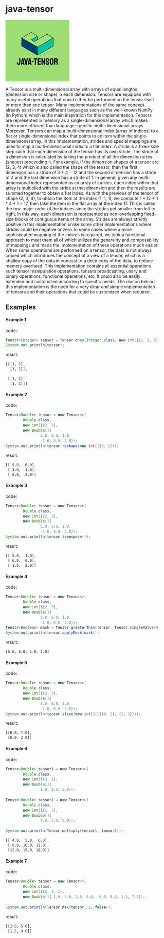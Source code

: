 # java-tensor
![alt text](logo.png)

A Tensor is a multi-dimensional array with arrays of equal lengths (dimension size or shape) in each dimension. Tensors are equipped with many useful operations that could either be performed on the tensor itself or more than one tensor. Many implementations of the same concept already exist in many different languages such as the well-known NumPy (in Python) which is the main inspiration for this implementation. Tensors are represented in memory as a single-dimensional array which makes them more efficient than language-specific multi-dimensional arrays. Moreover, Tensors can map a multi-dimensional index (array of indices) to a flat or single-dimensional index that points to an item within the single-dimensional array. In this implementation, strides and special mappings are used to map a multi-dimensional index to a flat index. A stride is a fixed-size step such that each dimension of the tensor has its own stride. The stride of a dimension is calculated by taking the product of all the dimension sizes (shapes) proceeding it. For example, if the dimension shapes of a tensor are (2, 3, 4) which is also called the shape of the tensor, then the first dimension has a stride of 3 * 4 = 12 and the second dimension has a stride of 4 and the last dimension has a stride of 1. In general, given any multi-dimensional index represented as an array of indices, each index within that array is multiplied with the stride at that dimension and then the results are summed together to obtain a flat index. As with the previous of the tensor of shape (2, 3, 4), to obtain the item at the index (1, 1, 1), we compute 1 * 12 + 1 * 4 + 1 = 17, then take the item in the flat array at the index 17. This is called the row-major order of the indices since the strides get smaller from left to right. In this way, each dimension is represented as non-overlapping fixed-size blocks of contiguous items of the array. Strides are always strictly positive in this implementation unlike some other implementations where strides could be negative or zero. In some cases where a more sophisticated mapping of the indices is required, we took a functional approach to meet them all of which utilizes the generality and composability of mappings and made the implementation of these operations much easier. When some operations are performed on a tensor, the data is not always copied which introduces the concept of a view of a tensor, which is a shallow copy of the data in contrast to a deep copy of the data, to reduce memory overhead. This implementation contains all essential operations such tensor manipulation operations, tensors broadcasting, unary and binary operations, functional operations, etc. It could also be easily extended and customized according to specific needs. The reason behind this implementation is the need for a very clear and simple implementation of tensors and their operations that could be customized when required.

## Examples

#### Example 1
code:
```java
Tensor<Integer> tensor = Tensor.ones(Integer.class, new int[]{2, 2, 2});
System.out.println(tensor);
```

result:
```
[[[1, 1],
  [1, 1]],

 [[1, 1],
  [1, 1]]]
```

#### Example 2
code:
```java
Tensor<Double> tensor = new Tensor<>(
        Double.class,
        new int[]{2, 3},
        new Double[]{
                5.0, 6.0, 1.0,
                -1.0, 0.0, 2.0});
System.out.println(tensor.reshape(new int[]{3, 2}));
```

result:
```
[[ 5.0,  6.0],
 [ 1.0, -1.0],
 [ 0.0,  2.0]]
```

#### Example 3
code:
```java
Tensor<Double> tensor = new Tensor<>(
        Double.class,
        new int[]{2, 3},
        new Double[]{
                5.0, 6.0, 1.0,
                -1.0, 0.0, 2.0});
System.out.println(tensor.transpose());
```

result:
```
[[ 5.0, -1.0],
 [ 6.0,  0.0],
 [ 1.0,  2.0]]
```

#### Example 4
code:
```java
Tensor<Double> tensor = new Tensor<>(
        Double.class,
        new int[]{2, 3},
        new Double[]{
                5.0, 6.0, 1.0,
                -1.0, 0.0, 2.0});
Tensor<Boolean> mask = Tensor.greaterThan(tensor, Tensor.singleValue(0.0));
System.out.println(tensor.applyMask(mask));
```

result:
```
[5.0, 6.0, 1.0, 2.0]
```

#### Example 5
code:
```java
Tensor<Double> tensor = new Tensor<>(
        Double.class,
        new int[]{2, 3},
        new Double[]{
                5.0, 6.0, 1.0,
                -1.0, 0.0, 2.0});
System.out.println(tensor.slice(new int[][]{{0, 2}, {1, 3}}));
```

result:
```
[[6.0, 1.0],
 [0.0, 2.0]]
```

#### Example 6
code:
```java
Tensor<Double> tensor1 = new Tensor<>(
        Double.class,
        new int[]{3, 1},
        new Double[]{
                1.0, 2.0, 3.0});

Tensor<Double> tensor2 = new Tensor<>(
        Double.class,
        new int[]{1, 3},
        new Double[]{
                4.0, 5.0, 6.0});

System.out.println(Tensor.multiply(tensor1, tensor2));
```

```
[[ 4.0,  5.0,  6.0],
 [ 8.0, 10.0, 12.0],
 [12.0, 15.0, 18.0]]
```

#### Example 7
code:
```java
Tensor<Double> tensor = new Tensor<>(
        Double.class,
        new int[]{2, 2, 2},
        new Double[]{-1.0, 5.0, 2.0, 4.0, -6.0, 9.0, 1.5, 7.2});

System.out.println(Tensor.max(tensor, 1, false));
```

result:
```
[[2.0, 5.0],
 [1.5, 9.0]]
```